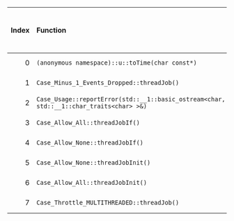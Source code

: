 |   Index | Function                                                                                |   Difference in number of lines |   Function size difference in bytes | Disassembly                                                             |   Number of lines in `assume` build |   Number of bytes in `assume` build |   Number of lines in `none` build |   Number of bytes in `none` build |
|--------:|:----------------------------------------------------------------------------------------|--------------------------------:|------------------------------------:|:------------------------------------------------------------------------|------------------------------------:|------------------------------------:|----------------------------------:|----------------------------------:|
|       0 | `(anonymous namespace)::u::toTime(char const*)`                                         |                               1 |                                   0 | [Assumed](0.assume.s.txt), [Ignored](0.none.s.txt), [Diff](0.diff.html) |                                 592 |                             4269680 |                               592 |                           4270720 |
|       1 | `Case_Minus_1_Events_Dropped::threadJob()`                                              |                              -6 |                                 -16 | [Assumed](1.assume.s.txt), [Ignored](1.none.s.txt), [Diff](1.diff.html) |                                 128 |                             4220640 |                               144 |                           4221072 |
|       2 | `Case_Usage::reportError(std::__1::basic_ostream<char, std::__1::char_traits<char> >&)` |                              -6 |                                 -16 | [Assumed](2.assume.s.txt), [Ignored](2.none.s.txt), [Diff](2.diff.html) |                                  80 |                             4214208 |                                96 |                           4214208 |
|       3 | `Case_Allow_All::threadJobIf()`                                                         |                              -8 |                                 -32 | [Assumed](3.assume.s.txt), [Ignored](3.none.s.txt), [Diff](3.diff.html) |                                 304 |                             4215440 |                               336 |                           4215584 |
|       4 | `Case_Allow_None::threadJobIf()`                                                        |                              -8 |                                 -32 | [Assumed](4.assume.s.txt), [Ignored](4.none.s.txt), [Diff](4.diff.html) |                                 304 |                             4214288 |                               336 |                           4214304 |
|       5 | `Case_Allow_None::threadJobInit()`                                                      |                             -35 |                                 -96 | [Assumed](5.assume.s.txt), [Ignored](5.none.s.txt), [Diff](5.diff.html) |                                 608 |                             4214832 |                               704 |                           4214880 |
|       6 | `Case_Allow_All::threadJobInit()`                                                       |                             -37 |                                -112 | [Assumed](6.assume.s.txt), [Ignored](6.none.s.txt), [Diff](6.diff.html) |                                 512 |                             4215744 |                               624 |                           4215920 |
|       7 | `Case_Throttle_MULTITHREADED::threadJob()`                                              |                             -48 |                                 -96 | [Assumed](7.assume.s.txt), [Ignored](7.none.s.txt), [Diff](7.diff.html) |                                1312 |                             4216256 |                              1408 |                           4216544 |